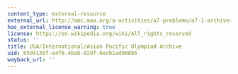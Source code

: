```yaml
---
content_type: external-resource
external_url: http://amc.maa.org/a-activities/a7-problems/a7-1-archives/1999-pa/problemarchive.htm
has_external_license_warning: true
license: https://en.wikipedia.org/wiki/All_rights_reserved
status: ''
title: USA/International/Asian Pacific Olympiad Archive
uid: 65d4139f-e4f6-4bab-929f-6ecb1ad008b5
wayback_url: ''
---
```

